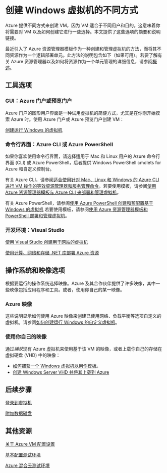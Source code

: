 <properties pageTitle="创建 Windows 虚拟机的不同方式" description="列出创建 Windows 虚拟机的不同方式，并提供说明链接。" services="virtual-machines" documentationCenter="" authors="KBDAzure" manager="timlt" editor=""/>

<tags ms.service="virtual-machines" ms.date="05/14/2015" wacn.date="06/26/2015"/>

# 创建 Windows 虚拟机的不同方式

Azure 提供不同方式来创建 VM，因为 VM 适合于不同用户和目的。这意味着你将需要对 VM 以及如何创建它进行一些选择。本文提供了这些选项的摘要和说明链接。

最近引入了 Azure 资源管理器模板作为一种创建和管理虚拟机的方法，而将其不同资源作为一个逻辑部署单元。此方法的说明包含如下（如果可用）。若要了解有关 Azure 资源管理器以及如何将资源作为一个单元管理的详细信息，请参阅[概述][]。

## 工具选项

### GUI：Azure 门户或预览门户 

Azure 门户的图形用户界面是一种试用虚拟机的简便方式，尤其是在你刚开始摸索 Azure 时。使用 Azure 门户或 Azure 预览门户创建 VM：

[创建运行 Windows 的虚拟机][]

### 命令行界面：Azure CLI 或 Azure PowerShell

如果你喜欢使用命令行界面，请选择适用于 Mac 和 Linux 用户的 Azure 命令行界面 (CLI) 或 Azure PowerShell，后者提供 Windows PowerShell cmdlets for Azure 和自定义控制台。

有关 Azure CLI，请参阅[适合使用针对 Mac、Linux 和 Windows 的 Azure CLI 进行 VM 操作的等效资源管理器和服务管理命令][]。若要使用模板，请参阅[使用 Azure 资源管理器模板与 Azure CLI 来部署和管理虚拟机][]。

有关 Azure PowerShell，请参阅[使用 Azure PowerShell 创建和预配置基于 Windows 的虚拟机][] 若要使用模板，请参阅[使用 Azure 资源管理器模板和 PowerShell 部署和管理虚拟机][]。

### 开发环境：Visual Studio

[使用 Visual Studio 创建用于网站的虚拟机][]

[使用计算、网络和存储 .NET 库部署 Azure 资源][]

## 操作系统和映像选项

根据要运行的操作系统选择映像。Azure 及其合作伙伴提供了许多映像，其中一些映像包括应用程序和工具。或者，使用你自己的某一映像。

### Azure 映像

这些说明显示如何使用 Azure 映像来创建已使用网络、负载平衡等选项自定义的虚拟机。请参阅[如何创建运行 Windows 的自定义虚拟机][]。

### 使用你自己的映像

通过*捕获*现有 Azure 虚拟机来使用基于该 VM 的映像，或者上载你自己的存储在虚拟硬盘 (VHD) 中的映像：

- [如何捕获一个 Windows 虚拟机以用作模板][]。
- [创建 Windows Server VHD 并将其上载到 Azure][]

## 后续步骤

[登录到虚拟机][]

[附加数据磁盘][]

## 其他资源
[关于 Azure VM 配置设置][]

[基本配置测试环境][]

[Azure 混合云测试环境][]

<!-- LINKS -->
[概述]: resource-group-overview

[创建运行 Windows 的虚拟机]: virtual-machines-windows-tutorial

[适合使用针对 Mac、Linux 和 Windows 的 Azure CLI 进行 VM 操作的等效资源管理器和服务管理命令]: xplat-cli-azure-manage-vm-asm-arm
[使用 Azure 资源管理器模板与 Azure CLI 来部署和管理虚拟机]: virtual-machines-deploy-rmtemplates-azure-cli
[使用 Azure 资源管理器模板和 PowerShell 部署和管理虚拟机]: virtual-machines-deploy-rmtemplates-powershell
[使用 Azure PowerShell 创建和预配置基于 Windows 的虚拟机]: virtual-machines-ps-create-preconfigure-windows-vms

[如何创建运行 Windows 的自定义虚拟机]: virtual-machines-windows-create-custom

[如何捕获一个 Windows 虚拟机以用作模板]: virtual-machines-capture-image-windows-server

[创建 Windows Server VHD 并将其上载到 Azure]: virtual-machines-create-upload-vhd-windows-server


[使用 Visual Studio 创建用于网站的虚拟机]: virtual-machines-dotnet-create-visual-studio-powershell
[使用计算、网络和存储 .NET 库部署 Azure 资源]: virtual-machines-arm-deployment

[登录到虚拟机]: virtual-machines-log-on-windows-server

[附加数据磁盘]: storage-windows-attach-disk

[关于 Azure VM 配置设置]: https://msdn.microsoft.com/zh-CN/library/azure/dn763935.aspx

[基本配置测试环境]: virtual-machines-base-configuration-test-environment

[Azure 混合云测试环境]: virtual-machines-hybrid-cloud-test-environments

<!---HONumber=61-->